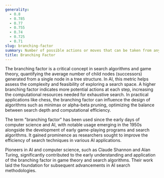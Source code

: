 ```yaml
---
generality:
  - 0.8
  - 0.785
  - 0.77
  - 0.755
  - 0.74
  - 0.725
  - 0.71
slug: branching-factor
summary: Number of possible actions or moves that can be taken from any given point in a decision-making process, such as in game trees or search algorithms.
title: Branching Factor
---
```


The branching factor is a critical concept in search algorithms and game theory, quantifying the average number of child nodes (successors) generated from a single node in a tree structure. In AI, this metric helps assess the complexity and feasibility of exploring a search space. A higher branching factor indicates more potential actions at each step, increasing the computational resources needed for exhaustive search. In practical applications like chess, the branching factor can influence the design of algorithms such as minimax or alpha-beta pruning, optimizing the balance between search depth and computational efficiency.

The term "branching factor" has been used since the early days of computer science and AI, with notable usage emerging in the 1950s alongside the development of early game-playing programs and search algorithms. It gained prominence as researchers sought to improve the efficiency of search techniques in various AI applications.

Pioneers in AI and computer science, such as Claude Shannon and Alan Turing, significantly contributed to the early understanding and application of the branching factor in game theory and search algorithms. Their work laid the foundation for subsequent advancements in AI search methodologies.
